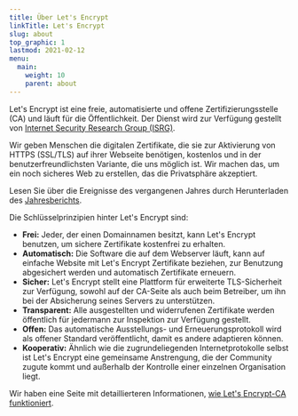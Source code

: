 ```yaml
---
title: Über Let's Encrypt
linkTitle: Let's Encrypt
slug: about
top_graphic: 1
lastmod: 2021-02-12
menu:
  main:
    weight: 10
    parent: about
---
```


Let's Encrypt ist eine freie, automatisierte und offene Zertifizierungsstelle (CA) und läuft für die Öffentlichkeit. Der Dienst wird zur Verfügung gestellt von [Internet Security Research Group (ISRG)](https://www.abetterinternet.org/).

Wir geben Menschen die digitalen Zertifikate, die sie zur Aktivierung von HTTPS (SSL/TLS) auf ihrer Webseite benötigen, kostenlos und in der benutzerfreundlichsten Variante, die uns möglich ist. Wir machen das, um ein noch sicheres Web zu erstellen, das die Privatsphäre akzeptiert.

Lesen Sie über die Ereignisse des vergangenen Jahres durch Herunterladen des [Jahresberichts](https://abetterinternet.org/documents/2020-ISRG-Annual-Report.pdf).

Die Schlüsselprinzipien hinter Let's Encrypt sind:

* <strong>Frei:</strong> Jeder, der einen Domainnamen besitzt, kann Let's Encrypt benutzen, um sichere Zertifikate kostenfrei zu erhalten.
* <strong>Automatisch:</strong> Die Software die auf dem Webserver läuft, kann auf einfache Website mit Let's Encrypt Zertifikate beziehen, zur Benutzung abgesichert werden und automatisch Zertifikate erneuern.
* <strong>Sicher:</strong> Let's Encrypt stellt eine Plattform für erweiterte TLS-Sicherheit zur Verfügung, sowohl auf der CA-Seite als auch beim Betreiber, um ihn bei der Absicherung seines Servers zu unterstützen.
* <strong>Transparent:</strong> Alle ausgestellten und widerrufenen Zertifikate werden öffentlich für jedermann zur Inspektion zur Verfügung gestellt.
* <strong>Offen:</strong> Das automatische Ausstellungs- und Erneuerungsprotokoll wird als offener Standard veröffentlicht, damit es andere adaptieren können.
* <strong>Kooperativ:</strong> Ähnlich wie die zugrundeliegenden Internetprotokolle selbst ist Let's Encrypt eine gemeinsame Anstrengung, die der Community zugute kommt und außerhalb der Kontrolle einer einzelnen Organisation liegt.

Wir haben eine Seite mit detaillierteren Informationen, [wie Let's Encrypt-CA funktioniert](/how-it-works).
